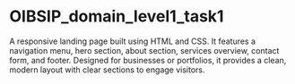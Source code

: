 # OIBSIP_domain_level1_task1
A responsive landing page built using HTML and CSS.
It features a navigation menu, hero section, about section, services overview, contact form, and footer.
Designed for businesses or portfolios, it provides a clean, modern layout with clear sections to engage visitors.
